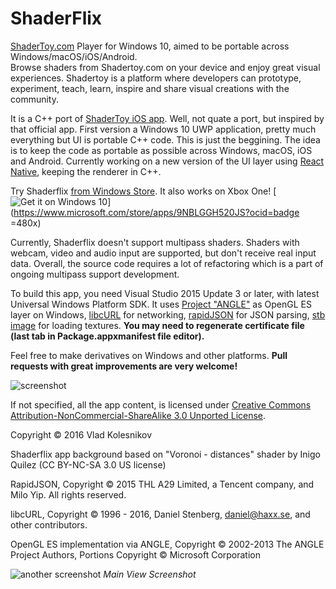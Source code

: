 # ShaderFlix
[ShaderToy.com](https://shadertoy.com) Player for Windows 10, aimed to be portable across Windows/macOS/iOS/Android.  
Browse shaders from Shadertoy.com on your device and enjoy great visual experiences. Shadertoy is a platform where developers can prototype, experiment, teach, learn, inspire and share visual creations with the community. 

It is a C++ port of [ShaderToy iOS app](https://github.com/beautypi/shadertoy-iOS-v2). Well, not quate a port, but inspired by that official app. First version a Windows 10 UWP application, pretty much everything but UI is portable C++ code. This is just the beggining. The idea is to keep the code as portable as possible across Windows, macOS, iOS and Android. Currently working on a new version of the UI layer using [React Native](https://facebook.github.io/react-native/), keeping the renderer in C++.

Try Shaderflix [from Windows Store](https://www.microsoft.com/store/apps/9NBLGGH520JS).
It also works on Xbox One! 
[![Get it on Windows 10](https://assets.windowsphone.com/f2f77ec7-9ba9-4850-9ebe-77e366d08adc/English_Get_it_Win_10_InvariantCulture_Default.png)](https://www.microsoft.com/store/apps/9NBLGGH520JS?ocid=badge =480x)

Currently, Shaderflix doesn't support multipass shaders. Shaders with webcam, video and audio input are supported, but don't receive real input data. Overall, the source code requires a lot of refactoring which is a part of ongoing multipass support development. 

To build this app, you need Visual Studio 2015 Update 3 or later, with latest Universal Windows Platform SDK. 
It uses [Project "ANGLE"](https://github.com/Microsoft/angle) as OpenGL ES layer on Windows, [libcURL](https://curl.haxx.se/libcurl/) for networking, [rapidJSON](http://rapidjson.org/) for JSON parsing, [stb image](https://github.com/nothings/stb) for loading textures. **You may need to regenerate certificate file (last tab in Package.appxmanifest file editor).** 

Feel free to make derivatives on Windows and other platforms. **Pull requests with great improvements are very welcome!** 

![screenshot](https://cloud.githubusercontent.com/assets/4735184/18217925/5b469394-7114-11e6-8461-067c715facc8.png)

If not specified, all the app content, is licensed under [Creative Commons Attribution-NonCommercial-ShareAlike 3.0 Unported License](https://creativecommons.org/licenses/by-nc-sa/3.0/deed.en_US). 

Copyright © 2016 Vlad Kolesnikov

Shaderflix app background based on "Voronoi - distances" shader by Inigo Quilez (CC BY-NC-SA 3.0 US license)

RapidJSON, Copyright © 2015 THL A29 Limited, a Tencent company, and Milo Yip.  All rights reserved.

libcURL, Copyright © 1996 - 2016, Daniel Stenberg, daniel@haxx.se, and other contributors. 

OpenGL ES implementation via ANGLE, Copyright © 2002-2013 The ANGLE Project Authors, Portions Copyright © Microsoft Corporation

![another screenshot](https://cloud.githubusercontent.com/assets/4735184/18217935/74e140ec-7114-11e6-9cb4-afc4c0ccaf9a.png)
*Main View Screenshot*

